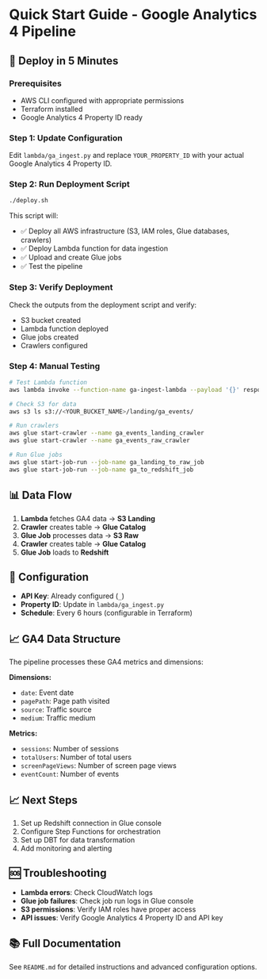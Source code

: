 # Quick Start Guide - Google Analytics 4 Pipeline

## 🚀 Deploy in 5 Minutes

### Prerequisites
- AWS CLI configured with appropriate permissions
- Terraform installed
- Google Analytics 4 Property ID ready

### Step 1: Update Configuration
Edit `lambda/ga_ingest.py` and replace `YOUR_PROPERTY_ID` with your actual Google Analytics 4 Property ID.

### Step 2: Run Deployment Script
```bash
./deploy.sh
```

This script will:
- ✅ Deploy all AWS infrastructure (S3, IAM roles, Glue databases, crawlers)
- ✅ Deploy Lambda function for data ingestion
- ✅ Upload and create Glue jobs
- ✅ Test the pipeline

### Step 3: Verify Deployment
Check the outputs from the deployment script and verify:
- S3 bucket created
- Lambda function deployed
- Glue jobs created
- Crawlers configured

### Step 4: Manual Testing
```bash
# Test Lambda function
aws lambda invoke --function-name ga-ingest-lambda --payload '{}' response.json

# Check S3 for data
aws s3 ls s3://<YOUR_BUCKET_NAME>/landing/ga_events/

# Run crawlers
aws glue start-crawler --name ga_events_landing_crawler
aws glue start-crawler --name ga_events_raw_crawler

# Run Glue jobs
aws glue start-job-run --job-name ga_landing_to_raw_job
aws glue start-job-run --job-name ga_to_redshift_job
```

## 📊 Data Flow
1. **Lambda** fetches GA4 data → **S3 Landing**
2. **Crawler** creates table → **Glue Catalog**
3. **Glue Job** processes data → **S3 Raw**
4. **Crawler** creates table → **Glue Catalog**
5. **Glue Job** loads to **Redshift**

## 🔧 Configuration
- **API Key**: Already configured (`_`)
- **Property ID**: Update in `lambda/ga_ingest.py`
- **Schedule**: Every 6 hours (configurable in Terraform)

## 📈 GA4 Data Structure
The pipeline processes these GA4 metrics and dimensions:

**Dimensions:**
- `date`: Event date
- `pagePath`: Page path visited  
- `source`: Traffic source
- `medium`: Traffic medium

**Metrics:**
- `sessions`: Number of sessions
- `totalUsers`: Number of total users
- `screenPageViews`: Number of screen page views
- `eventCount`: Number of events

## 📈 Next Steps
1. Set up Redshift connection in Glue console
2. Configure Step Functions for orchestration
3. Set up DBT for data transformation
4. Add monitoring and alerting

## 🆘 Troubleshooting
- **Lambda errors**: Check CloudWatch logs
- **Glue job failures**: Check job run logs in Glue console
- **S3 permissions**: Verify IAM roles have proper access
- **API issues**: Verify Google Analytics 4 Property ID and API key

## 📚 Full Documentation
See `README.md` for detailed instructions and advanced configuration options. 